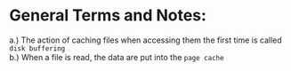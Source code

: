 # General Terms and Notes:

a.) The action of caching files when accessing them the first time is called `disk buffering`  
b.) When a file is read, the data are put into the `page cache`  


